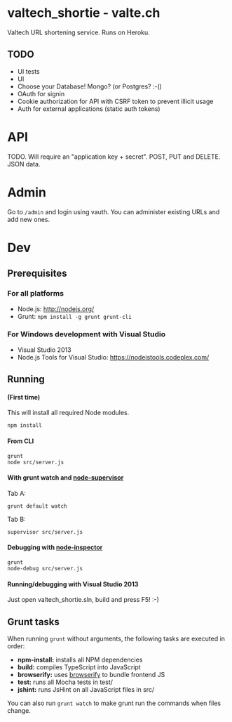 # valtech\_shortie - valte.ch

Valtech URL shortening service. Runs on Heroku.

## TODO

* UI tests
* UI
* Choose your Database! Mongo? (or Postgres? :-()
* OAuth for signin
* Cookie authorization for API with CSRF token to prevent illicit usage
* Auth for external applications (static auth tokens)


# API

TODO. Will require an "application key + secret". POST, PUT and DELETE. JSON data.

# Admin

Go to `/admin` and login using vauth. You can administer existing URLs and add new ones.


# Dev

## Prerequisites

### For all platforms

 * Node.js: http://nodejs.org/
 * Grunt: `npm install -g grunt grunt-cli`

### For Windows development with Visual Studio

 * Visual Studio 2013
 * Node.js Tools for Visual Studio: https://nodejstools.codeplex.com/

## Running

#### (First time)

This will install all required Node modules. 

    npm install

#### From CLI 

    grunt
    node src/server.js

#### With grunt watch and [node-supervisor](https://github.com/isaacs/node-supervisor)

Tab A:

    grunt default watch

Tab B:

    supervisor src/server.js

#### Debugging with [node-inspector](https://github.com/node-inspector/node-inspector)

    grunt
    node-debug src/server.js

#### Running/debugging with Visual Studio 2013

Just open valtech_shortie.sln, build and press F5! :-)

## Grunt tasks

When running `grunt` without arguments, the following tasks are executed in order:

* **npm-install:** installs all NPM dependencies
* **build:** compiles TypeScript into JavaScript
* **browserify:** uses [browserify](http://browserify.org) to bundle frontend JS
* **test:** runs all Mocha tests in test/
* **jshint:** runs JsHint on all JavaScript files in src/

You can also run `grunt watch` to make grunt run the commands when files change.

